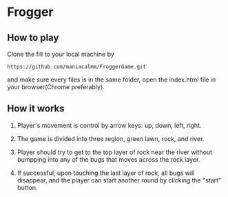 Frogger
===============================

## How to play
Clone the fill to your local machine by
~~~
https://github.com/maniacalmm/FroggerGame.git
~~~
and make sure every files is in the same folder, open the index.html file in your browser(Chrome preferably).

## How it works
1. Player's movement is control by arrow keys: up, down, left, right.

2. The game is divided into three region, green lawn, rock, and river.

3. Player should try to get to the top layer of rock near the river without bumpping into any of the bugs that moves across the rock layer.

4. If successful, upon touching the last layer of rock, all bugs will disappear, and the player can start another round by clicking the "start" button.
